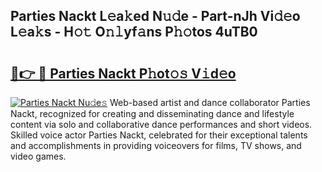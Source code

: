 ## Parties Nackt L𝚎a𝚔ed N𝚞𝚍e - Part-nJh Vi𝚍𝚎o L𝚎a𝚔s - H𝚘𝚝 O𝚗𝚕yf𝚊ns P𝚑𝚘tos 4uTB0

# <h2><a href="http://kf9ho39.oniu.top/?m=Parties+Nackt">🔗👉 🔴 Parties Nackt P𝚑ot𝚘𝚜 V𝚒d𝚎o</a></h2>

[![Parties Nackt Nu𝚍e𝚜](https://i.imgur.com/0qMVB7G.gif)](http://kf9ho39.oniu.top/?m=Parties+Nackt)
Web-based artist and dance collaborator Parties Nackt, recognized for creating and disseminating dance and lifestyle content via solo and collaborative dance performances and short videos. Skilled voice actor Parties Nackt, celebrated for their exceptional talents and accomplishments in providing voiceovers for films, TV shows, and video games.  
